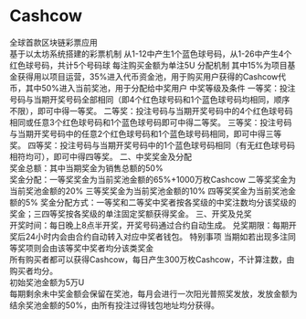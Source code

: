 # Cashcow
全球首款区块链彩票应用     
基于以太坊系统搭建的彩票机制 
从1-12中产生1个蓝色球号码，从1-26中产生4个红色球号码，共计5个号码球 
每注购买金额为单注5U 
分配机制 
其中15%为项目基金获得用以项目运营，35%进入代币资金池，用于购买用户获得的Cashcow代币，其中50%进入当前奖池，用于分配给中奖用户 
中奖等级及条件
一等奖：投注号码与当期开奖号码全部相同（即4个红色球号码和1个蓝色球号码均相同，顺序不限），即可中得一等奖。 
二等奖：投注号码与当期开奖号码中的4个红色球号码相同或任意3个红色球号码和1个蓝色球号码即可中得二等奖。 
三等奖：投注号码与当期开奖号码中的任意2个红色球号码和1个蓝色球号码相同，即可中得三等奖。 
四等奖：投注号码与当期开奖号码中的1个蓝色球号码相同（有无红色球号码相符均可），即可中得四等奖。 
二、中奖奖金及分配  
奖金总额：其中当期奖金为销售总额的50%  
奖金分配：一等奖奖金为当前奖池金额的65%+1000万枚Cashcow 
          二等奖奖金为当前奖池金额的20% 
          三等奖奖金为当前奖池金额的10% 
          四等奖奖金为当前奖池金额的5% 
奖金分配方式：一等奖和二等奖中奖者按各奖级的中奖注数均分该奖级的奖金；三四等奖按各奖级的单注固定奖额获得奖金。 
三、开奖及兑奖  
开奖时间：每日晚上8点半开奖，开奖号码通过合约自动生成。 
兑奖期限：每期开奖后24小时内会由合约自动转入对应中奖者钱包。 
特别事项 
当期如若出现多注同等奖项则会由该等奖中奖者均分该类奖金  
所有购买者都可以获得Cashcow，每日产生300万枚Cashcow，不计算注数，由购买者均分。  
初始奖池金额为5万U  
每期剩余未中奖金额会保留在奖池，每月会进行一次阳光普照奖发放，发放金额为结余奖池金额的50%，由所有投注过得钱包地址均分获得。 

